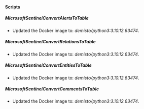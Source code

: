 
#### Scripts
##### MicrosoftSentinelConvertAlertsToTable
- Updated the Docker image to: *demisto/python3:3.10.12.63474*.
##### MicrosoftSentinelConvertRelationsToTable
- Updated the Docker image to: *demisto/python3:3.10.12.63474*.
##### MicrosoftSentinelConvertEntitiesToTable
- Updated the Docker image to: *demisto/python3:3.10.12.63474*.
##### MicrosoftSentinelConvertCommentsToTable
- Updated the Docker image to: *demisto/python3:3.10.12.63474*.